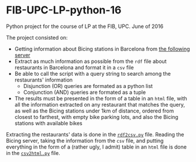 # FIB-UPC-LP-python-16

Python project for the course of LP at the FIB, UPC. June of 2016

The project consisted on:

- Getting information about Bicing stations in Barcelona from [the following server](http://wservice.viabicing.cat/v1/getstations.php?v=1)
- Extract as much information as possible from the `rdf` file about restaurants in Barcelona and format it in a `csv` file
- Be able to call the script with a query string to search among the restaurants' information
  - Disjunction (OR) queries are formated as a python list
  - Conjunction (AND) queries are formated as a tuple
- The results must be presented in the form of a table in an `html` file, with all the information extracted on any restaurant that matches the query, as well as the Bicing stations under 1km of distance, ordered from closest to farthest, with empty bike parking lots, and also the Bicing stations with available bikes

Extracting the restaurants' data is done in the [`rdf2csv.py`](../master/rdf2csv.py) file. Reading the Bicing server, taking the information from the `csv` file, and putting everything in the form of a (rather ugly, I admit) table in an `html` file is done in the [`csv2html.py`](../master/csv2html.py) file.
